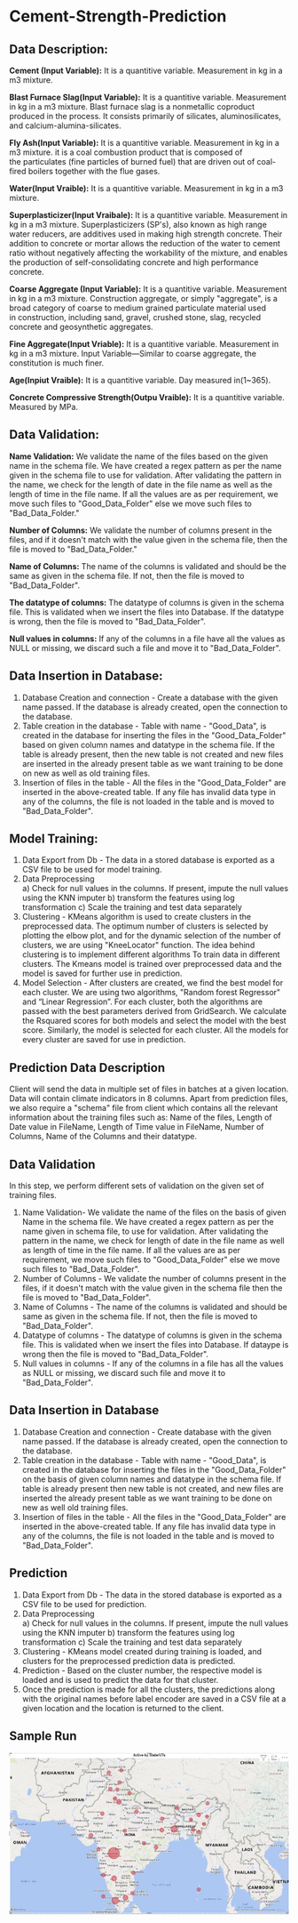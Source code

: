# Cement-Strength-Prediction
## Data Description:

**Cement (Input Variable):** It is a quantitive variable. Measurement in kg in a m3 mixture.

**Blast Furnace Slag(Input Variable):** It is a quantitive variable. Measurement in kg in a m3 mixture. Blast furnace slag is a nonmetallic coproduct produced in the process. It consists primarily of silicates, aluminosilicates, and calcium-alumina-silicates.

**Fly Ash(Input Variable):** It is a quantitive variable. Measurement in kg in a m3 mixture. it is a coal combustion product that is composed of the particulates (fine particles of burned fuel) that are driven out of coal-fired boilers together with the flue gases.

**Water(Input Vraible):** It is a quantitive variable. Measurement in kg in a m3 mixture.

**Superplasticizer(Input Vraibale):** It is a quantitive variable. Measurement in kg in a m3 mixture. Superplasticizers (SP's), also known as high range water reducers, are additives used in making high strength concrete. Their addition to concrete or mortar allows the reduction of the water to cement ratio without negatively affecting the workability of the mixture, and enables the production of self-consolidating concrete and high performance concrete.

**Coarse Aggregate (Input Variable):** It is a quantitive variable. Measurement in kg in a m3 mixture. Construction aggregate, or simply "aggregate", is a broad category of coarse to medium grained particulate material used in construction, including sand, gravel, crushed stone, slag, recycled concrete and geosynthetic aggregates.

**Fine Aggregate(Input Vriable):** It is a quantitive variable. Measurement in kg in a m3 mixture. Input Variable—Similar to coarse aggregate, the constitution is much finer.

**Age(Inpiut Vraible):** It is a quantitive variable. Day measured in(1~365).

**Concrete Compressive Strength(Outpu Vraible):** It is a quantitive variable. Measured by MPa.

## Data Validation:

**Name Validation:** We validate the name of the files based on the given name in the schema file. We have created a regex pattern as per the name given in the schema file to use for validation. After validating the pattern in the name, we check for the length of date in the file name as well as the length of time in the file name. If all the values are as per requirement, we move such files to "Good_Data_Folder" else we move such files to "Bad_Data_Folder."

**Number of Columns:** We validate the number of columns present in the files, and if it doesn't match with the value given in the schema file, then the file is moved to "Bad_Data_Folder."

**Name of Columns:** The name of the columns is validated and should be the same as given in the schema file. If not, then the file is moved to "Bad_Data_Folder".

**The datatype of columns:** The datatype of columns is given in the schema file. This is validated when we insert the files into Database. If the datatype is wrong, then the file is moved to "Bad_Data_Folder".

**Null values in columns:** If any of the columns in a file have all the values as NULL or missing, we discard such a file and move it to "Bad_Data_Folder".

## Data Insertion in Database:

1) Database Creation and connection - Create a database with the given name passed. If the database is already created, open the connection to the database.
3) Table creation in the database - Table with name - "Good_Data", is created in the database for inserting the files in the "Good_Data_Folder" based on given column names and datatype in the schema file. If the table is already present, then the new table is not created and new files are inserted in the already present table as we want training to be done on new as well as old training files.     
5) Insertion of files in the table - All the files in the "Good_Data_Folder" are inserted in the above-created table. If any file has invalid data type in any of the columns, the file is not loaded in the table and is moved to "Bad_Data_Folder".

## Model Training:

1) Data Export from Db - The data in a stored database is exported as a CSV file to be used for model training.
2) Data Preprocessing  
   a) Check for null values in the columns. If present, impute the null values using the KNN imputer
   b) transform the features using log transformation
   c) Scale the training and test data separately 
3) Clustering - KMeans algorithm is used to create clusters in the preprocessed data. The optimum number of clusters is selected by plotting the elbow plot, and for the dynamic selection of the number of clusters, we are using "KneeLocator" function. The idea behind clustering is to implement different algorithms
   To train data in different clusters. The Kmeans model is trained over preprocessed data and the model is saved for further use in prediction.
4) Model Selection - After clusters are created, we find the best model for each cluster. We are using two algorithms, "Random forest Regressor" and “Linear Regression”. For each cluster, both the algorithms are passed with the best parameters derived from GridSearch. We calculate the Rsquared scores for both models and select the model with the best score. Similarly, the model is selected for each cluster. All the models for every cluster are saved for use in prediction. 

## Prediction Data Description

Client will send the data in multiple set of files in batches at a given location. Data will contain climate indicators in 8 columns.
Apart from prediction files, we also require a "schema" file from client which contains all the relevant information about the training files such as:
Name of the files, Length of Date value in FileName, Length of Time value in FileName, Number of Columns, Name of the Columns and their datatype.

## Data Validation

In this step, we perform different sets of validation on the given set of training files.  
1) Name Validation- We validate the name of the files on the basis of given Name in the schema file. We have created a regex pattern as per the name given in schema file, to use for validation. After validating the pattern in the name, we check for length of date in the file name as well as length of time in the file name. If all the values are as per requirement, we move such files to "Good_Data_Folder" else we move such files to "Bad_Data_Folder". 
2) Number of Columns - We validate the number of columns present in the files, if it doesn't match with the value given in the schema file then the file is moved to "Bad_Data_Folder". 
3) Name of Columns - The name of the columns is validated and should be same as given in the schema file. If not, then the file is moved to "Bad_Data_Folder". 
4) Datatype of columns - The datatype of columns is given in the schema file. This is validated when we insert the files into Database. If dataype is wrong then the file is moved to "Bad_Data_Folder". 
5) Null values in columns - If any of the columns in a file has all the values as NULL or missing, we discard such file and move it to "Bad_Data_Folder".

## Data Insertion in Database 

1) Database Creation and connection - Create database with the given name passed. If the database is already created, open the connection to the database. 
2) Table creation in the database - Table with name - "Good_Data", is created in the database for inserting the files in the "Good_Data_Folder" on the basis of given column names and datatype in the schema file. If table is already present then new table is not created, and new files are inserted the already present table as we want training to be done on new as well old training files.     
3) Insertion of files in the table - All the files in the "Good_Data_Folder" are inserted in the above-created table. If any file has invalid data type in any of the columns, the file is not loaded in the table and is moved to "Bad_Data_Folder".

## Prediction 

1) Data Export from Db - The data in the stored database is exported as a CSV file to be used for prediction.
2) Data Preprocessing   
   a) Check for null values in the columns. If present, impute the null values using the KNN imputer
   b) transform the features using log transformation
   c) Scale the training and test data separately 
3) Clustering - KMeans model created during training is loaded, and clusters for the preprocessed prediction data is predicted.
4) Prediction - Based on the cluster number, the respective model is loaded and is used to predict the data for that cluster.
5) Once the prediction is made for all the clusters, the predictions along with the original names before label encoder are saved in a CSV file at a given location and the location is returned to the client.

## Sample Run

![Map](https://github.com/das-ankur/Covid-19-India/blob/main/Visualizations/1.jpg)
